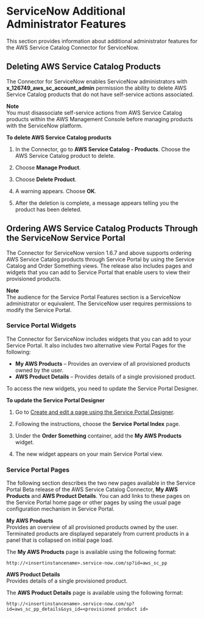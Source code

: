 # ServiceNow Additional Administrator Features<a name="additional-configurations"></a>

 This section provides information about additional administrator features for the AWS Service Catalog Connector for ServiceNow\. 

## Deleting AWS Service Catalog Products<a name="deleting-products"></a>

 The Connector for ServiceNow enables ServiceNow administrators with **x\_126749\_aws\_sc\_account\_admin** permission the ability to delete AWS Service Catalog products that do not have self\-service actions associated\. 

**Note**  
You must disassociate self\-service actions from AWS Service Catalog products within the AWS Management Console before managing products with the ServiceNow platform\. 

**To delete AWS Service Catalog products**

1. In the Connector, go to **AWS Service Catalog \- Products**\. Choose the AWS Service Catalog product to delete\.

1. Choose **Manage Product**\.

1. Choose **Delete Product**\. 

1. A warning appears\. Choose **OK**\.

1. After the deletion is complete, a message appears telling you the product has been deleted\.

## Ordering AWS Service Catalog Products Through the ServiceNow Service Portal<a name="service-portal"></a>

 The Connector for ServiceNow version 1\.6\.7 and above supports ordering AWS Service Catalog products through Service Portal by using the Service Catalog and Order Something views\. The release also includes pages and widgets that you can add to Service Portal that enable users to view their provisioned products\. 

**Note**  
The audience for the Service Portal Features section is a ServiceNow administrator or equivalent\. The ServiceNow user requires permissions to modify the Service Portal\.

### Service Portal Widgets<a name="service-portal-widgets"></a>

 The Connector for ServiceNow includes widgets that you can add to your Service Portal\. It also includes two alternative view Portal Pages for the following: 
+ **My AWS Products** – Provides an overview of all provisioned products owned by the user\.
+ **AWS Product Details** – Provides details of a single provisioned product\.

 To access the new widgets, you need to update the Service Portal Designer\.

**To update the Service Portal Designer**

1. Go to [Create and edit a page using the Service Portal Designer](https://docs.servicenow.com/bundle/kingston-servicenow-platform/page/build/service-portal/task/t_ConfigureAPage.html)\.

1.  Following the instructions, choose the **Service Portal Index** page\. 

1.  Under the **Order Something** container, add the **My AWS Products** widget\. 

1. The new widget appears on your main Service Portal view\.

### Service Portal Pages<a name="service-portal-pages"></a>

 The following section describes the two new pages available in the Service Portal Beta release of the AWS Service Catalog Connector, **My AWS Products** and **AWS Product Details**\. You can add links to these pages on the Service Portal home page or other pages by using the usual page configuration mechanism in Service Portal\. 

**My AWS Products**  
Provides an overview of all provisioned products owned by the user\. Terminated products are displayed separately from current products in a panel that is collapsed on initial page load\. 

 The **My AWS Products** page is available using the following format:

```
http://<insertinstancename>.service-now.com/sp?id=aws_sc_pp
```

**AWS Product Details**  
Provides details of a single provisioned product\.

 The **AWS Product Details** page is available using the following format:

```
http://<insertinstancename>.service-now.com/sp?id=aws_sc_pp_details&sys_id=<provisioned product id>
```